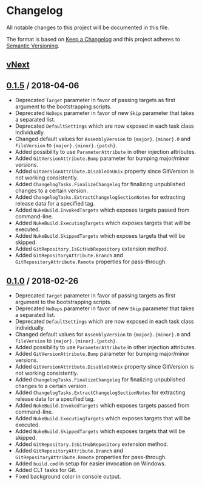 # Changelog
All notable changes to this project will be documented in this file.

The format is based on [Keep a Changelog](http://keepachangelog.com/en/1.0.0/)
and this project adheres to [Semantic Versioning](http://semver.org/spec/v2.0.0.html).

## [vNext]

## [0.1.5] / 2018-04-06
- Deprecated `Target` parameter in favor of passing targets as first argument to the bootstrapping scripts.
- Deprecated `NoDeps` parameter in favor of new `Skip` parameter that takes a separated list.
- Deprecated `DefaultSettings` which are now exposed in each task class individually.
- Changed default values for `AssemblyVersion` to `{major}.{minor}.0` and `FileVersion` to `{major}.{minor}.{patch}`.
- Added possibility to use `ParameterAttribute` in other injection attributes.
- Added `GitVersionAttribute.Bump` parameter for bumping major/minor versions.
- Added `GitVersionAttribute.DisableOnUnix` property since GitVersion is not working consistently.
- Added `ChangelogTasks.FinalizeChangelog` for finalizing unpublished changes to a certain version.
- Added `ChangelogTasks.ExtractChangelogSectionNotes` for extracting release data for a specified tag.
- Added `NukeBuild.InvokedTargets` which exposes targets passed from command-line.
- Added `NukeBuild.ExecutingTargets` which exposes targets that will be executed.
- Added `NukeBuild.SkippedTargets` which exposes targets that will be skipped.
- Added `GitRepository.IsGitHubRepository` extension method.
- Added `GitRepositoryAttribute.Branch` and `GitRepositoryAttribute.Remote` properties for pass-through.

## [0.1.0] / 2018-02-26
- Deprecated `Target` parameter in favor of passing targets as first argument to the bootstrapping scripts.
- Deprecated `NoDeps` parameter in favor of new `Skip` parameter that takes a separated list.
- Deprecated `DefaultSettings` which are now exposed in each task class individually.
- Changed default values for `AssemblyVersion` to `{major}.{minor}.0` and `FileVersion` to `{major}.{minor}.{patch}`.
- Added possibility to use `ParameterAttribute` in other injection attributes.
- Added `GitVersionAttribute.Bump` parameter for bumping major/minor versions.
- Added `GitVersionAttribute.DisableOnUnix` property since GitVersion is not working consistently.
- Added `ChangelogTasks.FinalizeChangelog` for finalizing unpublished changes to a certain version.
- Added `ChangelogTasks.ExtractChangelogSectionNotes` for extracting release data for a specified tag.
- Added `NukeBuild.InvokedTargets` which exposes targets passed from command-line.
- Added `NukeBuild.ExecutingTargets` which exposes targets that will be executed.
- Added `NukeBuild.SkippedTargets` which exposes targets that will be skipped.
- Added `GitRepository.IsGitHubRepository` extension method.
- Added `GitRepositoryAttribute.Branch` and `GitRepositoryAttribute.Remote` properties for pass-through.
- Added `build.cmd` in setup for easier invocation on Windows.
- Added CLT tasks for Git.
- Fixed background color in console output.

[vNext]: https://github.com/nuke-build/ide-extensions/compare/0.1.5...HEAD
[0.1.5]: https://github.com/nuke-build/ide-extensions/compare/0.1.0...0.1.5
[0.1.0]: https://github.com/nuke-build/ide-extensions/tree/0.1.0
